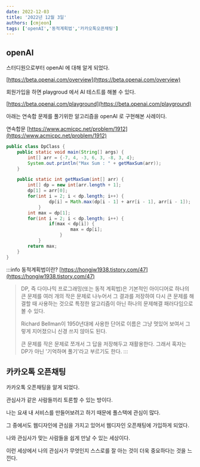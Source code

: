 ```yaml
---
date: 2022-12-03
title: '2022년 12월 3일'
authors: [cmjeon]
tags: ['openAI','동적계획법','카카오톡오픈채팅']
---
```


## openAI

스터디원으로부터 openAI 에 대해 알게 되었다.

[https://beta.openai.com/overview](https://beta.openai.com/overview)

회원가입을 하면 playgroud 에서 AI 테스트를 해볼 수 있다.

[https://beta.openai.com/playground](https://beta.openai.com/playground)

아래는 연속합 문제를 풀기위한 알고리즘을 openAI 로 구현해본 사례이다.

연속합문 [https://www.acmicpc.net/problem/1912](https://www.acmicpc.net/problem/1912)

```java title="dp.java"
public class DpClass {
    public static void main(String[] args) {
        int[] arr = {-7, 4, -3, 6, 3, -8, 3, 4};
        System.out.println("Max Sum : " + getMaxSum(arr));
    }

    public static int getMaxSum(int[] arr) {
        int[] dp = new int[arr.length + 1];
        dp[1] = arr[0];
        for(int i = 2; i < dp.length; i++) {
                dp[i] = Math.max(dp[i - 1] + arr[i - 1], arr[i - 1]);
            }
        int max = dp[1];
        for(int i = 2; i < dp.length; i++) {
                if(max < dp[i]) {
                        max = dp[i];
                    }
            }
        return max;
    }
}
```

:::info 동적계획법이란?
[https://hongjw1938.tistory.com/47](https://hongjw1938.tistory.com/47)

> DP, 즉 다이나믹 프로그래밍(또는 동적 계획법)은 기본적인 아이디어로 하나의 큰 문제를 여러 개의 작은 문제로 나누어서 그 결과를 저장하여 다시 큰 문제를 해결할 때 사용하는 것으로 특정한 알고리즘이 아닌 하나의 문제해결 패러다임으로 볼 수 있다.
>
> Richard Bellman이 1950년대에 사용한 단어로 이름은 그냥 멋있어 보여서 그렇게 지어졌으니 신경 쓰지 않아도 된다.
> 
> 큰 문제를 작은 문제로 쪼개서 그 답을 저장해두고 재활용한다. 그래서 혹자는 DP가 아닌 '기억하며 풀기'라고 부르기도 한다.
:::

## 카카오톡 오픈채팅

카카오톡 오픈채팅을 알게 되었다.

관심사가 같은 사람들끼리 토론할 수 있는 방이다.

나는 요새 내 서비스를 만들어보려고 하기 때문에 풀스택에 관심이 많다.

그 중에서도 웹디자인에 관심을 가지고 있어서 웹디자인 오픈채팅에 가입하게 되었다.

나와 관심사가 맞는 사람들을 쉽게 만날 수 있는 세상이다.

이런 세상에서 나의 관심사가 무엇인지 스스로를 잘 아는 것이 더욱 중요하다는 것을 느낀다.